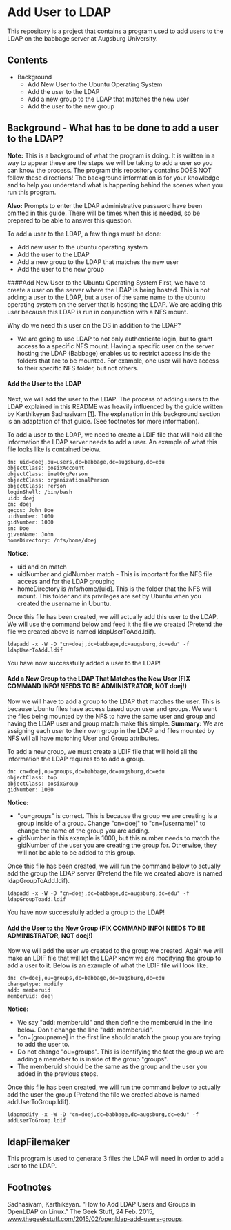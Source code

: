 # Add User to LDAP

This repository is a project that contains a program used to add users to the LDAP on the babbage server at Augsburg University.

## Contents

* Background
    * Add New User to the Ubuntu Operating System
    * Add the user to the LDAP
    * Add a new group to the LDAP that matches the new user
    * Add the user to the new group
    


## Background - What has to be done to add a user to the LDAP?

**Note:** This is a background of what the program is doing. It is written in a way to appear these are the steps we will be taking to add a user so you can know the process. The program this repository contains DOES NOT follow these directions! The background information is for your knowledge and to help you understand what is happening behind the scenes when you run this program. 

**Also:** Prompts to enter the LDAP administrative password have been omitted in this guide. There will be times when this is needed, so be prepared to be able to answer this question.

To add a user to the LDAP, a few things must be done:
* Add new user to the ubuntu operating system
* Add the user to the LDAP
* Add a new group to the LDAP that matches the new user
* Add the user to the new group

####Add New User to the Ubuntu Operating System
First, we have to create a user on the server where the LDAP is being hosted. This is not adding a user to the LDAP, but a user of the same name to the ubuntu operating system on the server that is hosting the LDAP. We are adding this user because this LDAP is run in conjunction with a NFS mount. 

Why do we need this user on the OS in addition to the LDAP?
* We are going to use LDAP to not only authenticate login, but to grant access to a specific NFS mount. Having a specific user on the server hosting the LDAP (Babbage) enables us to restrict access inside the folders that are to be mounted. For example, one user will have access to their specific NFS folder, but not others. 

#### Add the User to the LDAP

Next, we will add the user to the LDAP. The process of adding users to the LDAP explained in this README was heavily influenced by the guide written by Karthikeyan Sadhasivam [[1]]. The explanation in this background section is an adaptation of that guide. (See footnotes for more information).

To add a user to the LDAP, we need to create a LDIF file that will hold all the information the LDAP server needs to add a user. An example of what this file looks like is contained below. 

```
dn: uid=doej,ou=users,dc=babbage,dc=augsburg,dc=edu
objectClass: posixAccount
objectClass: inetOrgPerson
objectClass: organizationalPerson
objectClass: Person
loginShell: /bin/bash
uid: doej
cn: doej
gecos: John Doe
uidNumber: 1000
gidNumber: 1000
sn: Doe
givenName: John
homeDirectory: /nfs/home/doej
```

**Notice:**
* uid and cn match
* uidNumber and gidNumber match - This is important for the NFS file access and for the LDAP grouping
* homeDirectory is /nfs/home/[uid]. This is the folder that the NFS will mount. This folder and its privileges are set by Ubuntu when you created the username in Ubuntu.

Once this file has been created, we will actually add this user to the LDAP. We will use the command below and feed it the file we created (Pretend the file we created above is named ldapUserToAdd.ldif).

``` 
ldapadd -x -W -D "cn=doej,dc=babbage,dc=augsburg,dc=edu" -f ldapUserToAdd.ldif
```

You have now successfully added a user to the LDAP!

#### Add a New Group to the LDAP That Matches the New User (FIX COMMAND INFO! NEEDS TO BE ADMINISTRATOR, NOT doej!)

Now we will have to add a group to the LDAP that matches the user. This is because Ubuntu files have access based upon user and groups. We want the files being mounted by the NFS to have the same user and group and having the LDAP user and group match make this simple. **Summary:** We are assigning each user to their own group in the LDAP and files mounted by NFS will all have matching User and Group attributes. 

To add a new group, we must create a LDIF file that will hold all the information the LDAP requires to to add a group.

``` 
dn: cn=doej,ou=groups,dc=babbage,dc=augsburg,dc=edu
objectClass: top
objectClass: posixGroup
gidNumber: 1000
```

**Notice:**
* "ou=groups" is correct. This is because the group we are creating is a group inside of a group. Change "cn=doej" to "cn=[username]" to change the name of the group you are adding.
* gidNumber in this example is 1000, but this number needs to match the gidNumber of the user you are creating the group for. Otherwise, they will not be able to be added to this group. 

Once this file has been created, we will run the command below to actually add the group the LDAP server (Pretend the file we created above is named ldapGroupToAdd.ldif).

``` 
ldapadd -x -W -D "cn=doej,dc=babbage,dc=augsburg,dc=edu" -f ldapGroupToadd.ldif
```
You have now successfully added a group to the LDAP!

#### Add the User to the New Group (FIX COMMAND INFO! NEEDS TO BE ADMINISTRATOR, NOT doej!)

Now we will add the user we created to the group we created. Again we will make an LDIF file that will let the LDAP know we are modifying the group to add a user to it. Below is an example of what the LDIF file will look like.

``` 
dn: cn=doej,ou=groups,dc=babbage,dc=augsburg,dc=edu
changetype: modify
add: memberuid
memberuid: doej
```

**Notice:** 
* We say "add: memberuid" and then define the memberuid in the line below. Don't change the line "add: memberuid".
* "cn=[groupname] in the first line should match the group you are trying to add the user to.
* Do not change "ou=groups". This is identifying the fact the group we are adding a memeber to is inside of the group "groups".
* The memberuid should be the same as the group and the user you added in the previous steps.

Once this file has been created, we will run the command below to actually add the user the group (Pretend the file we created above is named addUserToGroup.ldif).

``` 
ldapmodify -x -W -D "cn=doej,dc=babbage,dc=augsburg,dc=edu" -f addUserToGroup.ldif
```

## ldapFilemaker

This program is used to generate 3 files the LDAP will need in order to add a user to the LDAP. 



## Footnotes

[1]: https://www.thegeekstuff.com/2015/02/openldap-add-users-groups.

Sadhasivam, Karthikeyan. “How to Add LDAP Users and Groups in OpenLDAP on Linux.” The Geek Stuff, 24 Feb. 2015, www.thegeekstuff.com/2015/02/openldap-add-users-groups.
